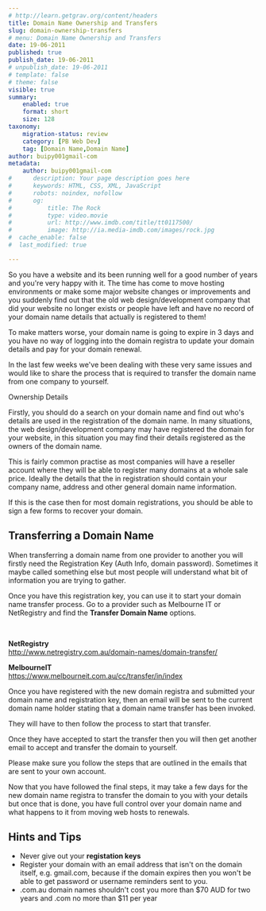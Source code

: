 ```yaml
---
# http://learn.getgrav.org/content/headers
title: Domain Name Ownership and Transfers
slug: domain-ownership-transfers
# menu: Domain Name Ownership and Transfers
date: 19-06-2011
published: true
publish_date: 19-06-2011
# unpublish_date: 19-06-2011
# template: false
# theme: false
visible: true
summary:
    enabled: true
    format: short
    size: 128
taxonomy:
    migration-status: review
    category: [PB Web Dev]
    tag: [Domain Name,Domain Name]
author: buipy001gmail-com
metadata:
    author: buipy001gmail-com
#      description: Your page description goes here
#      keywords: HTML, CSS, XML, JavaScript
#      robots: noindex, nofollow
#      og:
#          title: The Rock
#          type: video.movie
#          url: http://www.imdb.com/title/tt0117500/
#          image: http://ia.media-imdb.com/images/rock.jpg
#  cache_enable: false
#  last_modified: true

---
```


So you have a website and its been running well for a good number of years and you're very happy with it. The time has come to move hosting environments or make some major website changes or improvements and you suddenly find out that the old web design/development company that did your website no longer exists or people have left and have no record of your domain name details that actually is registered to them!

To make matters worse, your domain name is going to expire in 3 days and you have no way of logging into the domain registra to update your domain details and pay for your domain renewal.

In the last few weeks we've been dealing with these very same issues and would like to share the process that is required to transfer the domain name from one company to yourself.

Ownership Details

Firstly, you should do a search on your domain name and find out who's details are used in the registration of the domain name. In many situations, the web design/development company may have registered the domain for your website, in this situation you may find their details registered as the owners of the domain name.

This is fairly common practise as most companies will have a reseller account where they will be able to register many domains at a whole sale price. Ideally the details that the in registration should contain your company name, address and other general domain name information.

If this is the case then for most domain registrations, you should be able to sign a few forms to recover your domain.

## Transferring a Domain Name

When transferring a domain name from one provider to another you will firstly need the Registration Key (Auth Info, domain password). Sometimes it maybe called something else but most people will understand what bit of information you are trying to gather.

Once you have this registration key, you can use it to start your domain name transfer process. Go to a provider such as Melbourne IT or NetRegistry and find the **Transfer Domain Name** options.

 

**NetRegistry**  
 http://www.netregistry.com.au/domain-names/domain-transfer/

**MelbourneIT**  
 https://www.melbourneit.com.au/cc/transfer/in/index

Once you have registered with the new domain registra and submitted your domain name and registration key, then an email will be sent to the current domain name holder stating that a domain name transfer has been invoked.

They will have to then follow the process to start that transfer.

Once they have accepted to start the transfer then you will then get another email to accept and transfer the domain to yourself.

Please make sure you follow the steps that are outlined in the emails that are sent to your own account.

Now that you have followed the final steps, it may take a few days for the new domain name registra to transfer the domain to you with your details but once that is done, you have full control over your domain name and what happens to it from moving web hosts to renewals.

## Hints and Tips

- Never give out your **registation keys**
- Register your domain with an email address that isn't on the domain itself, e.g. gmail.com, because if the domain expires then you won't be able to get password or username reminders sent to you.
- .com.au domain names shouldn't cost you more than $70 AUD for two years and .com no more than $11 per year

 